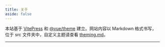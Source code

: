 ```yaml
---
title: 关于
aside: false
---
```


本站基于 [VitePress](https://github.com/vuejs/vitepress) 和 [@vue/theme](https://github.com/vuejs/theme/) 建立。网站内容以 Markdown 格式书写，位于 src 文件夹中，自定义主题请查看 [theming.md](/frontend/vitejs/vitepress/theming.html#use-vue3-theme)。

<hr />

<script setup>
import AboutMe from './AboutMe.vue'
</script>

<AboutMe />
